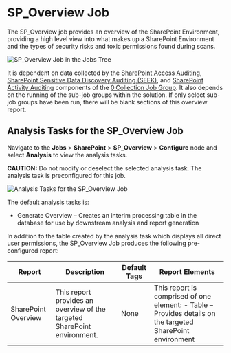 # SP_Overview Job

The SP_Overview job provides an overview of the SharePoint Environment, providing a high level view
into what makes up a SharePoint Environment and the types of security risks and toxic permissions
found during scans.

![SP_Overview Job in the Jobs Tree](/img/product_docs/accessanalyzer/11.6/solutions/sharepoint/overviewjobstree.webp)

It is dependent on data collected by the
[SharePoint Access Auditing](/docs/accessanalyzer/11.6/solutions/sharepoint/collection/overview.md#sharepoint-access-auditing),
[SharePoint Sensitive Data Discovery Auditing (SEEK)](/docs/accessanalyzer/11.6/solutions/sharepoint/collection/overview.md#sharepoint-sensitive-data-discovery-auditing-seek),
and
[SharePoint Activity Auditing](/docs/accessanalyzer/11.6/solutions/sharepoint/collection/overview.md#sharepoint-activity-auditing)
components of the
[0.Collection Job Group](/docs/accessanalyzer/11.6/solutions/sharepoint/collection/overview.md).
It also depends on the running of the sub-job groups within the solution. If only select sub-job
groups have been run, there will be blank sections of this overview report.

## Analysis Tasks for the SP_Overview Job

Navigate to the **Jobs** > **SharePoint** > **SP_Overview** > **Configure** node and select
**Analysis** to view the analysis tasks.

**CAUTION:** Do not modify or deselect the selected analysis task. The analysis task is
preconfigured for this job.

![Analysis Tasks for the SP_Overview Job](/img/product_docs/accessanalyzer/11.6/solutions/exchange/publicfolders/overviewanalysis.webp)

The default analysis tasks is:

- Generate Overview – Creates an interim processing table in the database for use by downstream
  analysis and report generation

In addition to the table created by the analysis task which displays all direct user permissions,
the SP_Overview Job produces the following pre-configured report:

| Report              | Description                                                              | Default Tags | Report Elements                                                                                            |
| ------------------- | ------------------------------------------------------------------------ | ------------ | ---------------------------------------------------------------------------------------------------------- |
| SharePoint Overview | This report provides an overview of the targeted SharePoint environment. | None         | This report is comprised of one element: - Table – Provides details on the targeted SharePoint environment |
